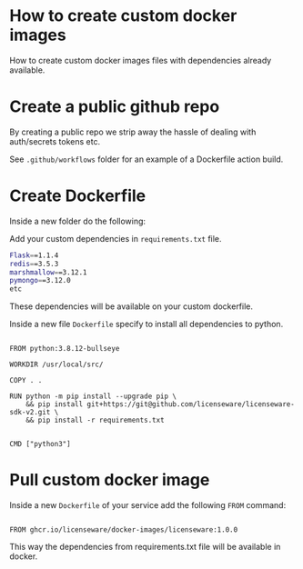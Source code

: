 # How to create custom docker images

How to create custom docker images files with dependencies already available.

# Create a public github repo

By creating a public repo we strip away the hassle of dealing with auth/secrets tokens etc.

See `.github/workflows` folder for an example of a Dockerfile action build. 


# Create Dockerfile

Inside a new folder do the following:


Add your custom dependencies in `requirements.txt` file.

```bash
Flask==1.1.4
redis==3.5.3
marshmallow==3.12.1
pymongo==3.12.0
etc
```

These dependencies will be available on your custom dockerfile.


Inside a new file `Dockerfile` specify to install all dependencies to python. 

```docker

FROM python:3.8.12-bullseye

WORKDIR /usr/local/src/

COPY . .

RUN python -m pip install --upgrade pip \
    && pip install git+https://git@github.com/licenseware/licenseware-sdk-v2.git \
    && pip install -r requirements.txt 


CMD ["python3"]

```


# Pull custom docker image

Inside a new `Dockerfile` of your service add the following `FROM` command:

```docker

FROM ghcr.io/licenseware/docker-images/licenseware:1.0.0

```

This way the dependencies from requirements.txt file will be available in docker.
